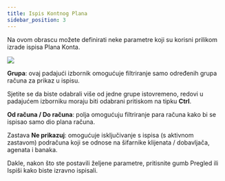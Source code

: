 ```yaml
---
title: Ispis Kontnog Plana
sidebar_position: 3
---
```


Na ovom obrascu možete definirati neke parametre koji su korisni prilikom izrade ispisa Plana Konta.

![](/img/it-it/erp-home/registers/accounting/chart-of-accounts-report/image01.png)

**Grupa**: ovaj padajući izbornik omogućuje filtriranje samo određenih grupa računa za prikaz u ispisu.

Sjetite se da biste odabrali više od jedne grupe istovremeno, redovi u padajućem izborniku moraju biti odabrani pritiskom na tipku **Ctrl**.

**Od računa / Do računa**: polja omogućuju filtriranje para računa kako bi se ispisao samo dio plana računa.

Zastava **Ne prikazuj**: omogućuje isključivanje s ispisa (s aktivnom zastavom) podračuna koji se odnose na šifarnike klijenata / dobavljača, agenata i banaka.

Dakle, nakon što ste postavili željene parametre, pritisnite gumb Pregled ili Ispiši kako biste izravno ispisali.